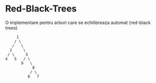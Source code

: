 # Red-Black-Trees
O implementare pentru arbori care se echilibreaza automat (red-black trees)
```
     1
    / \
   /   \
  2     \
 / \     3
4   5   / \
       9   \
            8
           / \
          6   7
```
